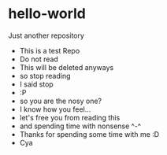 # hello-world
Just another repository

+ This is a test Repo
+ Do not read
+ This will be deleted anyways
+ so stop reading
+ I said stop 
+ :P
+ so you are the nosy one?
+ I know how you feel...
+ let's free you from reading this
+ and spending time with nonsense ^-^
+ Thanks for spending some time with me :D
+ Cya
